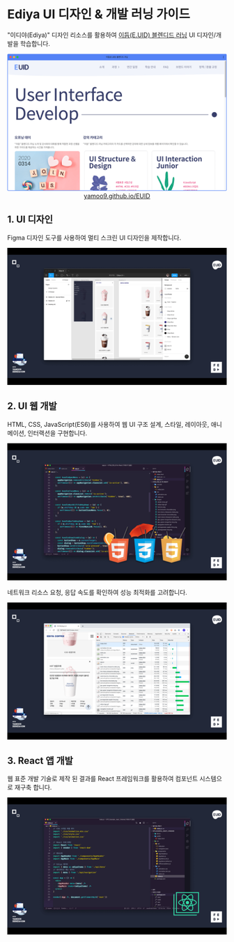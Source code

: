 # Ediya UI 디자인 & 개발 러닝 가이드

"이디야(Ediya)" 디자인 리소스를 활용하여 [이듬(E.UID) 블렌디드 러닝](https://yamoo9.github.io/EUID) UI 디자인/개발을 학습합니다.

<figure style="margin: 0">
  <img src="./_/E.UID.png" alt="이듬(E.UID) 블렌디드 러닝">
  <figcaption style="text-align: center"><a target="_blank" href="http://yamoo9.github.io/EUID">yamoo9.github.io/EUID</a></figcaption>
</figure>

## 1. UI 디자인

Figma 디자인 도구를 사용하여 멀티 스크린 UI 디자인을 제작합니다.

<img src="_/01-ui-design.png" alt>

## 2. UI 웹 개발

HTML, CSS, JavaScript(ES6)를 사용하여 웹 UI 구조 설계, 스타일, 레이아웃, 애니메이션, 인터랙션을 구현합니다.

<img src="_/02-ui-web1.png" alt>

네트워크 리소스 요청, 응답 속도를 확인하여 성능 최적화를 고려합니다.

<img src="_/02-ui-web2.png" alt>

## 3. React 앱 개발

웹 표준 개발 기술로 제작 된 결과를 React 프레임워크를 활용하여 컴포넌트 시스템으로 재구축 합니다.

<img src="_/03-react.png" alt>
